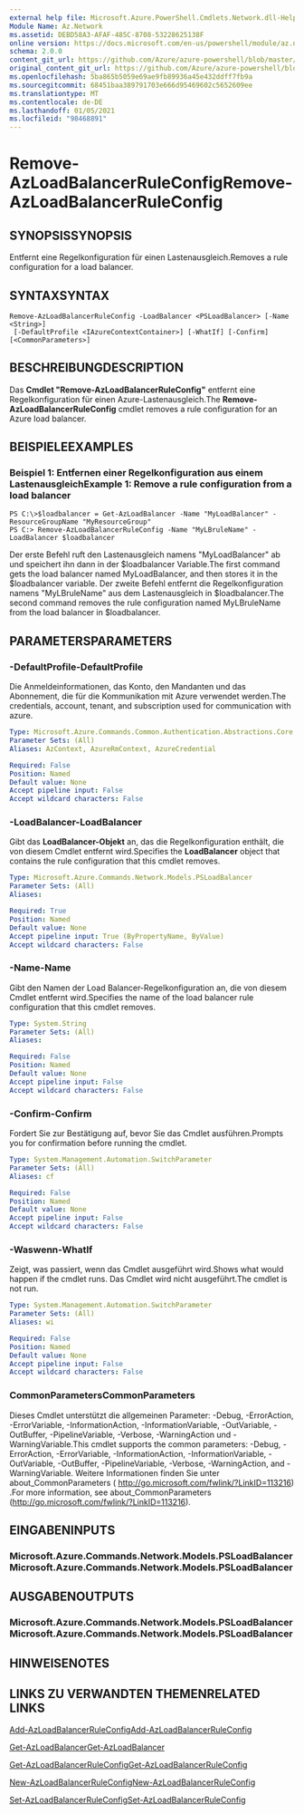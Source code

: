 ```yaml
---
external help file: Microsoft.Azure.PowerShell.Cmdlets.Network.dll-Help.xml
Module Name: Az.Network
ms.assetid: DEBD58A3-AFAF-485C-8708-53228625138F
online version: https://docs.microsoft.com/en-us/powershell/module/az.network/remove-azloadbalancerruleconfig
schema: 2.0.0
content_git_url: https://github.com/Azure/azure-powershell/blob/master/src/Network/Network/help/Remove-AzLoadBalancerRuleConfig.md
original_content_git_url: https://github.com/Azure/azure-powershell/blob/master/src/Network/Network/help/Remove-AzLoadBalancerRuleConfig.md
ms.openlocfilehash: 5ba865b5059e69ae9fb89936a45e432ddff7fb9a
ms.sourcegitcommit: 68451baa389791703e666d95469602c5652609ee
ms.translationtype: MT
ms.contentlocale: de-DE
ms.lasthandoff: 01/05/2021
ms.locfileid: "98468891"
---
```

# <span data-ttu-id="f3e0b-101">Remove-AzLoadBalancerRuleConfig</span><span class="sxs-lookup"><span data-stu-id="f3e0b-101">Remove-AzLoadBalancerRuleConfig</span></span>

## <span data-ttu-id="f3e0b-102">SYNOPSIS</span><span class="sxs-lookup"><span data-stu-id="f3e0b-102">SYNOPSIS</span></span>
<span data-ttu-id="f3e0b-103">Entfernt eine Regelkonfiguration für einen Lastenausgleich.</span><span class="sxs-lookup"><span data-stu-id="f3e0b-103">Removes a rule configuration for a load balancer.</span></span>

## <span data-ttu-id="f3e0b-104">SYNTAX</span><span class="sxs-lookup"><span data-stu-id="f3e0b-104">SYNTAX</span></span>

```
Remove-AzLoadBalancerRuleConfig -LoadBalancer <PSLoadBalancer> [-Name <String>]
 [-DefaultProfile <IAzureContextContainer>] [-WhatIf] [-Confirm] [<CommonParameters>]
```

## <span data-ttu-id="f3e0b-105">BESCHREIBUNG</span><span class="sxs-lookup"><span data-stu-id="f3e0b-105">DESCRIPTION</span></span>
<span data-ttu-id="f3e0b-106">Das **Cmdlet "Remove-AzLoadBalancerRuleConfig"** entfernt eine Regelkonfiguration für einen Azure-Lastenausgleich.</span><span class="sxs-lookup"><span data-stu-id="f3e0b-106">The **Remove-AzLoadBalancerRuleConfig** cmdlet removes a rule configuration for an Azure load balancer.</span></span>

## <span data-ttu-id="f3e0b-107">BEISPIELE</span><span class="sxs-lookup"><span data-stu-id="f3e0b-107">EXAMPLES</span></span>

### <span data-ttu-id="f3e0b-108">Beispiel 1: Entfernen einer Regelkonfiguration aus einem Lastenausgleich</span><span class="sxs-lookup"><span data-stu-id="f3e0b-108">Example 1: Remove a rule configuration from a load balancer</span></span>
```
PS C:\>$loadbalancer = Get-AzLoadBalancer -Name "MyLoadBalancer" -ResourceGroupName "MyResourceGroup"
PS C:> Remove-AzLoadBalancerRuleConfig -Name "MyLBruleName" -LoadBalancer $loadbalancer
```

<span data-ttu-id="f3e0b-109">Der erste Befehl ruft den Lastenausgleich namens "MyLoadBalancer" ab und speichert ihn dann in der $loadbalancer Variable.</span><span class="sxs-lookup"><span data-stu-id="f3e0b-109">The first command gets the load balancer named MyLoadBalancer, and then stores it in the $loadbalancer variable.</span></span>
<span data-ttu-id="f3e0b-110">Der zweite Befehl entfernt die Regelkonfiguration namens "MyLBruleName" aus dem Lastenausgleich in $loadbalancer.</span><span class="sxs-lookup"><span data-stu-id="f3e0b-110">The second command removes the rule configuration named MyLBruleName from the load balancer in $loadbalancer.</span></span>

## <span data-ttu-id="f3e0b-111">PARAMETERS</span><span class="sxs-lookup"><span data-stu-id="f3e0b-111">PARAMETERS</span></span>

### <span data-ttu-id="f3e0b-112">-DefaultProfile</span><span class="sxs-lookup"><span data-stu-id="f3e0b-112">-DefaultProfile</span></span>
<span data-ttu-id="f3e0b-113">Die Anmeldeinformationen, das Konto, den Mandanten und das Abonnement, die für die Kommunikation mit Azure verwendet werden.</span><span class="sxs-lookup"><span data-stu-id="f3e0b-113">The credentials, account, tenant, and subscription used for communication with azure.</span></span>

```yaml
Type: Microsoft.Azure.Commands.Common.Authentication.Abstractions.Core.IAzureContextContainer
Parameter Sets: (All)
Aliases: AzContext, AzureRmContext, AzureCredential

Required: False
Position: Named
Default value: None
Accept pipeline input: False
Accept wildcard characters: False
```

### <span data-ttu-id="f3e0b-114">-LoadBalancer</span><span class="sxs-lookup"><span data-stu-id="f3e0b-114">-LoadBalancer</span></span>
<span data-ttu-id="f3e0b-115">Gibt das **LoadBalancer-Objekt** an, das die Regelkonfiguration enthält, die von diesem Cmdlet entfernt wird.</span><span class="sxs-lookup"><span data-stu-id="f3e0b-115">Specifies the **LoadBalancer** object that contains the rule configuration that this cmdlet removes.</span></span>

```yaml
Type: Microsoft.Azure.Commands.Network.Models.PSLoadBalancer
Parameter Sets: (All)
Aliases:

Required: True
Position: Named
Default value: None
Accept pipeline input: True (ByPropertyName, ByValue)
Accept wildcard characters: False
```

### <span data-ttu-id="f3e0b-116">-Name</span><span class="sxs-lookup"><span data-stu-id="f3e0b-116">-Name</span></span>
<span data-ttu-id="f3e0b-117">Gibt den Namen der Load Balancer-Regelkonfiguration an, die von diesem Cmdlet entfernt wird.</span><span class="sxs-lookup"><span data-stu-id="f3e0b-117">Specifies the name of the load balancer rule configuration that this cmdlet removes.</span></span>

```yaml
Type: System.String
Parameter Sets: (All)
Aliases:

Required: False
Position: Named
Default value: None
Accept pipeline input: False
Accept wildcard characters: False
```

### <span data-ttu-id="f3e0b-118">-Confirm</span><span class="sxs-lookup"><span data-stu-id="f3e0b-118">-Confirm</span></span>
<span data-ttu-id="f3e0b-119">Fordert Sie zur Bestätigung auf, bevor Sie das Cmdlet ausführen.</span><span class="sxs-lookup"><span data-stu-id="f3e0b-119">Prompts you for confirmation before running the cmdlet.</span></span>

```yaml
Type: System.Management.Automation.SwitchParameter
Parameter Sets: (All)
Aliases: cf

Required: False
Position: Named
Default value: None
Accept pipeline input: False
Accept wildcard characters: False
```

### <span data-ttu-id="f3e0b-120">-Waswenn</span><span class="sxs-lookup"><span data-stu-id="f3e0b-120">-WhatIf</span></span>
<span data-ttu-id="f3e0b-121">Zeigt, was passiert, wenn das Cmdlet ausgeführt wird.</span><span class="sxs-lookup"><span data-stu-id="f3e0b-121">Shows what would happen if the cmdlet runs.</span></span> <span data-ttu-id="f3e0b-122">Das Cmdlet wird nicht ausgeführt.</span><span class="sxs-lookup"><span data-stu-id="f3e0b-122">The cmdlet is not run.</span></span>

```yaml
Type: System.Management.Automation.SwitchParameter
Parameter Sets: (All)
Aliases: wi

Required: False
Position: Named
Default value: None
Accept pipeline input: False
Accept wildcard characters: False
```

### <span data-ttu-id="f3e0b-123">CommonParameters</span><span class="sxs-lookup"><span data-stu-id="f3e0b-123">CommonParameters</span></span>
<span data-ttu-id="f3e0b-124">Dieses Cmdlet unterstützt die allgemeinen Parameter: -Debug, -ErrorAction, -ErrorVariable, -InformationAction, -InformationVariable, -OutVariable, -OutBuffer, -PipelineVariable, -Verbose, -WarningAction und -WarningVariable.</span><span class="sxs-lookup"><span data-stu-id="f3e0b-124">This cmdlet supports the common parameters: -Debug, -ErrorAction, -ErrorVariable, -InformationAction, -InformationVariable, -OutVariable, -OutBuffer, -PipelineVariable, -Verbose, -WarningAction, and -WarningVariable.</span></span> <span data-ttu-id="f3e0b-125">Weitere Informationen finden Sie unter about_CommonParameters ( http://go.microsoft.com/fwlink/?LinkID=113216) .</span><span class="sxs-lookup"><span data-stu-id="f3e0b-125">For more information, see about_CommonParameters (http://go.microsoft.com/fwlink/?LinkID=113216).</span></span>

## <span data-ttu-id="f3e0b-126">EINGABEN</span><span class="sxs-lookup"><span data-stu-id="f3e0b-126">INPUTS</span></span>

### <span data-ttu-id="f3e0b-127">Microsoft.Azure.Commands.Network.Models.PSLoadBalancer</span><span class="sxs-lookup"><span data-stu-id="f3e0b-127">Microsoft.Azure.Commands.Network.Models.PSLoadBalancer</span></span>

## <span data-ttu-id="f3e0b-128">AUSGABEN</span><span class="sxs-lookup"><span data-stu-id="f3e0b-128">OUTPUTS</span></span>

### <span data-ttu-id="f3e0b-129">Microsoft.Azure.Commands.Network.Models.PSLoadBalancer</span><span class="sxs-lookup"><span data-stu-id="f3e0b-129">Microsoft.Azure.Commands.Network.Models.PSLoadBalancer</span></span>

## <span data-ttu-id="f3e0b-130">HINWEISE</span><span class="sxs-lookup"><span data-stu-id="f3e0b-130">NOTES</span></span>

## <span data-ttu-id="f3e0b-131">LINKS ZU VERWANDTEN THEMEN</span><span class="sxs-lookup"><span data-stu-id="f3e0b-131">RELATED LINKS</span></span>

[<span data-ttu-id="f3e0b-132">Add-AzLoadBalancerRuleConfig</span><span class="sxs-lookup"><span data-stu-id="f3e0b-132">Add-AzLoadBalancerRuleConfig</span></span>](./Add-AzLoadBalancerRuleConfig.md)

[<span data-ttu-id="f3e0b-133">Get-AzLoadBalancer</span><span class="sxs-lookup"><span data-stu-id="f3e0b-133">Get-AzLoadBalancer</span></span>](./Get-AzLoadBalancer.md)

[<span data-ttu-id="f3e0b-134">Get-AzLoadBalancerRuleConfig</span><span class="sxs-lookup"><span data-stu-id="f3e0b-134">Get-AzLoadBalancerRuleConfig</span></span>](./Get-AzLoadBalancerRuleConfig.md)

[<span data-ttu-id="f3e0b-135">New-AzLoadBalancerRuleConfig</span><span class="sxs-lookup"><span data-stu-id="f3e0b-135">New-AzLoadBalancerRuleConfig</span></span>](./New-AzLoadBalancerRuleConfig.md)

[<span data-ttu-id="f3e0b-136">Set-AzLoadBalancerRuleConfig</span><span class="sxs-lookup"><span data-stu-id="f3e0b-136">Set-AzLoadBalancerRuleConfig</span></span>](./Set-AzLoadBalancerRuleConfig.md)


